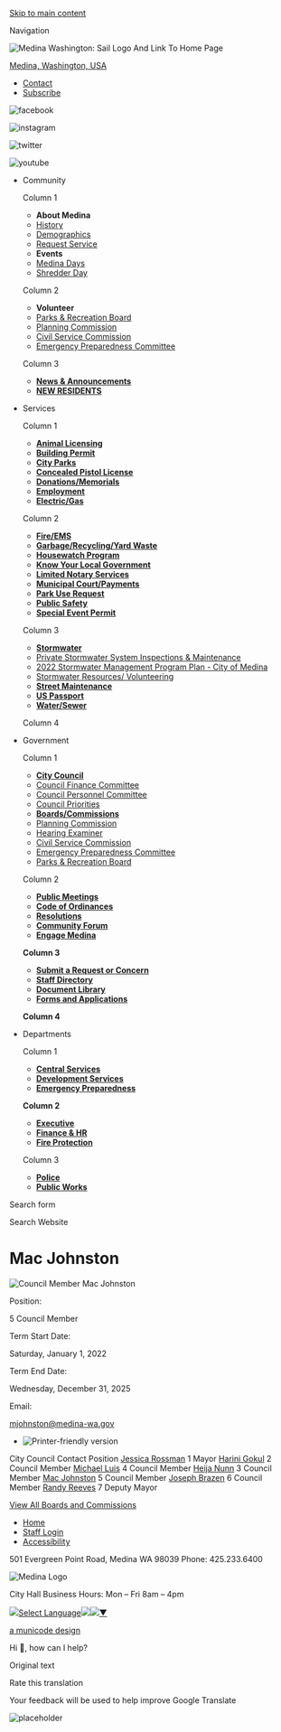 [Skip to main content](https://www.medina-wa.gov/directory-listing/mac-johnston-0/)

Navigation

![Medina Washington: Sail Logo And Link To Home Page](https://www.medina-wa.gov/sites/all/themes/aha_compass/logo.png)

[Medina, Washington, USA](https://forecast7.com/en/47d62n122d24/medina/?unit=us)

- [Contact](https://www.medina-wa.gov/contact)
- [Subscribe](https://public.govdelivery.com/accounts/WAMEDINA/subscriber/new?preferences=true)

<!--THE END-->

![facebook](https://www.medina-wa.gov/sites/all/themes/aha_compass/images/social-icons/facebook.png)

![instagram](https://www.medina-wa.gov/sites/all/themes/aha_compass/images/social-icons/instagram.png)

![twitter](https://www.medina-wa.gov/sites/all/themes/aha_compass/images/social-icons/twitter.png)

![youtube](https://www.medina-wa.gov/sites/all/themes/aha_compass/images/social-icons/youtube.png)

- Community
  
  Column 1
  
  - **About Medina**
  - [History](https://www.medina-wa.gov/community/page/city-medina)
  - [Demographics](https://www.medina-wa.gov/community/page/demographic-information-medina-wa)
  - [Request Service](https://www.medina-wa.gov/contact)
  - **Events**
  - [Medina Days](https://www.medina-wa.gov/community/page/medina-days-2024-0)
  - [Shredder Day](https://www.medina-wa.gov/community/page/shredder-day)
  
  ​Column 2
  
  - **Volunteer**
  - [Parks &amp; Recreation Board](https://www.medina-wa.gov/bc-prd)
  - [Planning Commission](https://www.medina-wa.gov/bc-pc)
  - [Civil Service Commission](https://www.medina-wa.gov/bc-civil-service)
  - [Emergency Preparedness Committee](https://www.medina-wa.gov/bc-epc)
  
  Column 3
  
  - [**News &amp; Announcements**](https://www.medina-wa.gov/news)
  - [**NEW RESIDENTS**](https://www.medina-wa.gov/community/page/new-residents-0)
- Services
  
  Column 1
  
  - [**Animal Licensing**](https://www.medina-wa.gov/centralservices/webform/animal-licensing)
  - [**Building Permit**](https://www.medina-wa.gov/community/page/building-permit)
  - [**City Parks**](https://www.medina-wa.gov/publicworks/page/city-parks)
  - [**Concealed Pistol License**](https://www.medina-wa.gov/police/page/concealed-pistol-license-cpl)
  - [**Donations/Memorials**](https://www.medina-wa.gov/publicworks/webform/city-medina-memorials-donation-process)
  - [**Employment**](https://www.medina-wa.gov/jobs)
  - [**Electric/Gas**](https://www.medina-wa.gov/community/page/utility-services)
  
  Column 2
  
  - [**Fire/EMS**](https://www.medina-wa.gov/fireprotection)
  - [**Garbage/Recycling/Yard Waste**](https://www.medina-wa.gov/community/page/utility-services)
  - [**Housewatch Program**](https://www.medina-wa.gov/police/webform/house-watch-program)
  - [**Know Your Local Government**](https://www.medina-wa.gov/ru/page/check-out-your-local-government-and-services-we-provide)
  - [**Limited Notary Services**](https://www.medina-wa.gov/centralservices/page/limited-notary-services)
  - [**Municipal Court/Payments**](https://www.medina-wa.gov/community/page/municipal-courtpayments)
  - [**Park Use Request**](https://www.medina-wa.gov/community/webform/parks-use-request-form)
  - [**Public Safety**](https://www.medina-wa.gov/police)
  - [**Special Event Permit**](https://www.medina-wa.gov/community/webform/special-event-permit-application)
  
  Column 3
  
  - [**Stormwater**](https://www.medina-wa.gov/publicworks/page/stormwater)
  - [Private Stormwater System Inspections &amp; Maintenance](https://www.medina-wa.gov/publicworks/page/private-stormwater-system-maintenance)
  - [2022 Stormwater Management Program Plan - City of Medina](https://www.medina-wa.gov/sites/default/files/fileattachments/public_works/page/2379/medina_2022_swmp.pdf)
  - [Stormwater Resources/ Volunteering](https://www.medina-wa.gov/community/page/stormwater-resources-volunteering)
  - [**Street Maintenance**](https://www.medina-wa.gov/community/page/street-maintenance)
  - [**US Passport**](https://www.medina-wa.gov/community/page/us-passport)
  - [**Water/Sewer**](https://www.medina-wa.gov/community/page/utility-services)
  
  Column 4
- Government
  
  Column 1
  
  - [**City Council**](https://www.medina-wa.gov/citycouncil)
  - [Council Finance Committee](https://www.medina-wa.gov/bc-cfc)
  - [Council Personnel Committee](https://www.medina-wa.gov/bc-cpc)
  - [Council Priorities](https://www.medina-wa.gov/citycouncil/page/council-priorities)
  - [**Boards/Commissions**](https://www.medina-wa.gov/bc)
  - [Planning Commission](https://www.medina-wa.gov/bc-pc)
  - [Hearing Examiner](https://www.medina-wa.gov/bc-he)
  - [Civil Service Commission](https://www.medina-wa.gov/bc-civil-service)
  - [Emergency Preparedness Committee](https://www.medina-wa.gov/bc-epc)
  - [Parks &amp; Recreation Board](https://www.medina-wa.gov/bc-prd)
  
  Column 2
  
  - [**Public Meetings**](https://www.medina-wa.gov/meetings)
  - [**Code of Ordinances**](https://library.municode.com/wa/medina/codes/code_of_ordinances)
  - [**Resolutions**](https://library.municode.com/wa/medina/munidocs/munidocs?nodeId=resolutions)
  - [**Community Forum**](https://www.medina-wa.gov/community/page/community-forum)
  - [**Engage Medina**](https://www.medina-wa.gov/centralservices/page/engage-medina)
  
  **Column 3**
  
  - [**Submit a Request or Concern**](https://protect-usb.mimecast.com/s/LpcECKAlLDS2M30ipYisU?domain=seeclickfix.com)
  - [**Staff Directory**](https://www.medina-wa.gov/directory)
  - [**Document Library**](https://library.municode.com/wa/medina/munidocs/munidocs)
  - [**Forms and Applications**](https://www.medina-wa.gov/forms)
  
  **Column 4**
- Departments
  
  Column 1
  
  - [**Central Services**](https://www.medina-wa.gov/centralservices)
  - [**Development Services**](https://www.medina-wa.gov/developmentservices)
  - [**Emergency Preparedness**](https://www.medina-wa.gov/eps)
  
  **Column 2**
  
  - [**Executive**](https://www.medina-wa.gov/executive)
  - [**Finance &amp; HR**](https://www.medina-wa.gov/financeandhr)
  - [**Fire Protection**](https://www.medina-wa.gov/fireprotection)
  
  Column 3
  
  - [**Police**](https://www.medina-wa.gov/police)
  - [**Public Works**](https://www.medina-wa.gov/publicworks/page/public-works-department)

Search form

Search Website

# Mac Johnston

![Council Member Mac Johnston](https://www.medina-wa.gov/sites/default/files/styles/full_node_primary/public/imageattachments/directory/11004/johnston.jpg?itok=tF5AVR_c)

Position: 

5 Council Member

Term Start Date: 

Saturday, January 1, 2022

Term End Date: 

Wednesday, December 31, 2025

Email: 

[mjohnston@medina-wa.gov](mailto:mjohnston@medina-wa.gov)

- ![Printer-friendly version](https://www.medina-wa.gov/sites/all/modules/print/icons/print_icon.png "Printer-friendly version")

City Council Contact Position [Jessica Rossman](https://www.medina-wa.gov/directory-listing/jessica-rossman-0) 1 Mayor [Harini Gokul](https://www.medina-wa.gov/directory-listing/harini-gokul-0) 2 Council Member [Michael Luis](https://www.medina-wa.gov/directory-listing/michael-luis) 4 Council Member [Heija Nunn](https://www.medina-wa.gov/directory-listing/heija-nunn) 3 Council Member [Mac Johnston](https://www.medina-wa.gov/directory-listing/mac-johnston-0) 5 Council Member [Joseph Brazen](https://www.medina-wa.gov/directory-listing/joseph-brazen) 6 Council Member [Randy Reeves](https://www.medina-wa.gov/directory-listing/randy-reeves) 7 Deputy Mayor

[View All Boards and Commissions](https://www.medina-wa.gov/bc/directory)

- [Home](https://www.medina-wa.gov)
- [Staff Login](https://www.medina-wa.gov/user/login?current=node%2F11004)
- [Accessibility](https://www.medina-wa.gov/centralservices/page/website-accessibility)

501 Evergreen Point Road, Medina WA 98039 Phone: 425.233.6400

![Medina Logo](https://www.medina-wa.gov/sites/all/themes/aha_compass/images/additional-images/footer-logo.png)

City Hall Business Hours: Mon – Fri 8am – 4pm

![](https://www.google.com/images/cleardot.gif)[Select Language![](https://www.google.com/images/cleardot.gif)​![](https://www.google.com/images/cleardot.gif)▼](https://www.medina-wa.gov/directory-listing/mac-johnston-0)

[a municode design](https://www.municodeweb.com)

Hi 👋, how can I help?

Original text

Rate this translation

Your feedback will be used to help improve Google Translate

![placeholder](https://www.medina-wa.gov/sites/all/themes/aha_compass/logo.png)